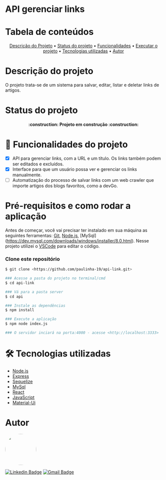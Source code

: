 <h1>API gerenciar links</h1>

Tabela de conteúdos
=================
<p align="center">
 <a href="#objetivo">Descrição do Projeto</a> •
 <a href="#objetivo">Status do projeto</a> •
 <a href="#executar">Funcionalidades</a> • 
 <a href="#roadmap">Executar o projeto</a> • 
 <a href="#tecnologias">Tecnologias utilizadas</a> •
 <a href="#autor">Autor</a>
</p>

Descrição do projeto
=================
<p>O projeto trata-se de um sistema para salvar, editar, listar e deletar links de artigos.</p>

Status do projeto
=================
<h4 align="center"> 
    :construction:  Projeto em construção  :construction:
</h4>

# :hammer: Funcionalidades do projeto
- [x] API para gerenciar links, com a URL e um título. Os links também podem ser editados e excluídos.
- [x] Interface para que um usuário possa ver e gerenciar os links manualmente. 
- [ ] Automatização do processo de salvar links com um web crawler que importe artigos dos blogs favoritos, como a devGo.

Pré-requisitos e como rodar a aplicação
=================
Antes de começar, você vai precisar ter instalado em sua máquina as seguintes ferramentas:
[Git](https://git-scm.com), [Node.js](https://nodejs.org/en/), [MySql] (https://dev.mysql.com/downloads/windows/installer/8.0.html).
Nesse projeto utilizei o [VSCode](https://code.visualstudio.com/) para editar o código.

### Clone este repositório
```bash
$ git clone <https://github.com/paulinha-19/api-link.git>

### Acesse a pasta do projeto no terminal/cmd
$ cd api-link

### Vá para a pasta server
$ cd api

### Instale as dependências
$ npm install

### Execute a aplicação
$ npm node index.js

### O servidor inciará na porta:4000 - acesse <http://localhost:3333>
```

🛠 Tecnologias utilizadas
=================
- [Node.js](https://nodejs.org/en/)
- [Express](https://expressjs.com/)
- [Sequelize](https://sequelize.org/)
- [MySql](https://www.mysql.com/)
- [React](https://pt-br.reactjs.org/)
- [JavaScript](https://developer.mozilla.org/pt-BR/docs/Web/JavaScript)
- [Material-Ui](https://mui.com/)

Autor
=================
 <img style="border-radius: 50%;" src="https://user-images.githubusercontent.com/32405554/218635417-51dbfd99-1047-4f02-94ca-1a9d2c81ea41.jpg" width="100px;" alt=""/>
 <br />

[![Linkedin Badge](https://img.shields.io/badge/-Paula-blue?style=flat-square&logo=Linkedin&logoColor=white&link=https://www.linkedin.com/in/paulaso/)](https://www.linkedin.com/in/paulaso/) 
[![Gmail Badge](https://img.shields.io/badge/-paulafabianasoares@gmail.com-c14438?style=flat-square&logo=Gmail&logoColor=white&link=mailto:paulafabianasoares@gmail.com)](mailto:paulafabianasoares@gmail.com)
